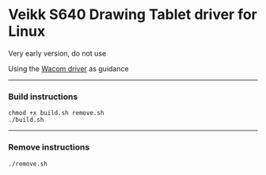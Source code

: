 # Veikk S640 Drawing Tablet driver for Linux

Very early version, do not use

Using the [Wacom driver][1] as guidance

---

### Build instructions

    chmod +x build.sh remove.sh
    ./build.sh

---

### Remove instructions

    ./remove.sh

[1]: https://github.com/torvalds/linux/blob/master/drivers/hid/wacom_wac.c
